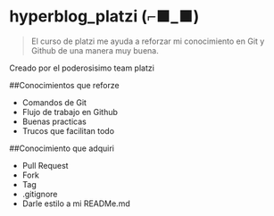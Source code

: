 # hyperblog_platzi (⌐■_■)
>El curso de platzi me ayuda a reforzar mi conocimiento en Git y Github de una manera muy buena.

Creado por el poderosisimo team platzi 

##Conocimientos que reforze
* Comandos de Git
* Flujo de trabajo en Github
* Buenas practicas
* Trucos que facilitan todo

##Conocimiento que adquiri
* Pull Request
* Fork
* Tag
* .gitignore
* Darle estilo a mi READMe.md
